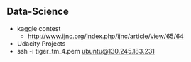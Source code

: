 ## Data-Science
- kaggle contest
  - http://www.ijnc.org/index.php/ijnc/article/view/65/64 
- Udacity Projects
- ssh -i tiger_tm_4.pem ubuntu@130.245.183.231

